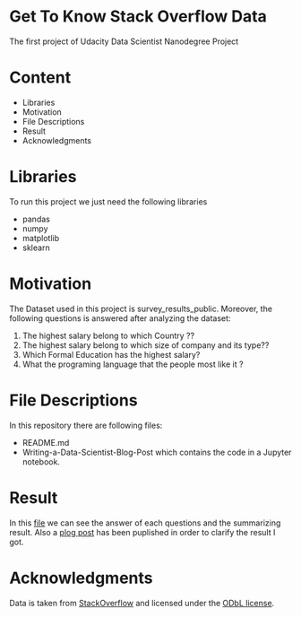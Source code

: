 # Get To Know Stack Overflow Data

The first project of Udacity Data Scientist Nanodegree Project

# Content
* Libraries
* Motivation
* File Descriptions
* Result
* Acknowledgments

# Libraries
To run this project we just need the following libraries
 * pandas
 * numpy
 * matplotlib
 * sklearn
 
 # Motivation
 The Dataset used in this project is survey_results_public. Moreover, the following questions is answered after analyzing the dataset:
 1. The highest salary belong to which Country ??
 2. The highest salary belong to which size of company and its type??
 3. Which Formal Education has the highest salary?
 4. What the programing language that the people most like it ?
 
 
 # File Descriptions
 In this repository there are following files:
 * README.md 
 * Writing-a-Data-Scientist-Blog-Post which contains the code in a Jupyter notebook.
 # Result 
 In this [file](https://github.com/rana-aldossary/Project1_Writing-a-Data-Scientist-Blog-Post/blob/main/Writing-a-Data-Scientist-Blog-Post_Final.ipynb) we can see the answer of each questions and the summarizing result. Also a [plog post](https://medium.com/@rana3900/project1-writing-a-data-scientist-blog-post-e2269a3a404e) has been puplished in order to clarify the result I got.
 
 
 # Acknowledgments
 Data is taken from [StackOverflow](https://insights.stackoverflow.com/survey/) and licensed under the [ODbL license](https://opendatacommons.org/licenses/odbl/1-0/).



